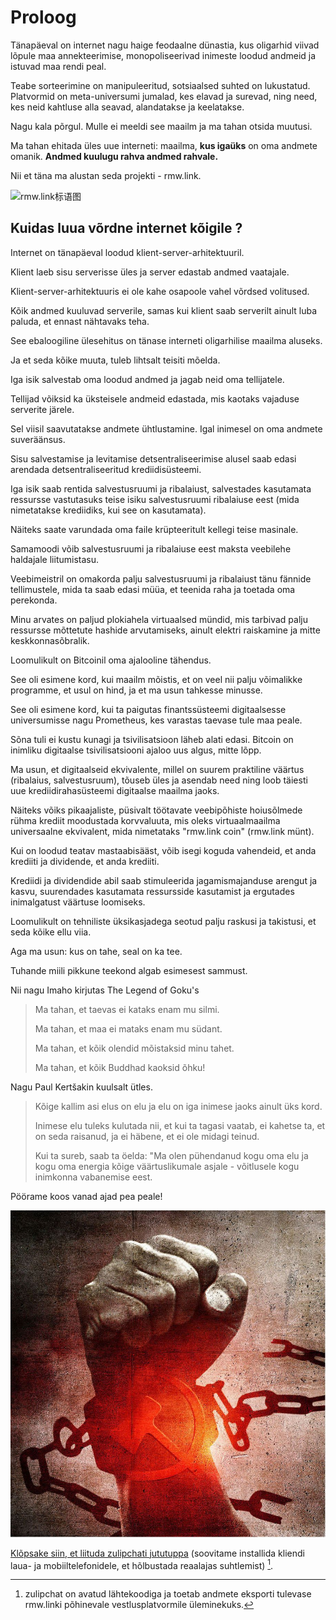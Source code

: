 # Proloog

Tänapäeval on internet nagu haige feodaalne dünastia, kus oligarhid viivad lõpule maa annekteerimise, monopoliseerivad inimeste loodud andmeid ja istuvad maa rendi peal.

Teabe sorteerimine on manipuleeritud, sotsiaalsed suhted on lukustatud. Platvormid on meta-universumi jumalad, kes elavad ja surevad, ning need, kes neid kahtluse alla seavad, alandatakse ja keelatakse.

Nagu kala põrgul. Mulle ei meeldi see maailm ja ma tahan otsida muutusi.

Ma tahan ehitada üles uue interneti: maailma, **kus igaüks** on oma andmete omanik. **Andmed kuulugu rahva andmed rahvale.**

Nii et täna ma alustan seda projekti - rmw.link.

![rmw.link标语图](/slogan.svg)

## Kuidas luua võrdne internet kõigile ?

Internet on tänapäeval loodud klient-server-arhitektuuril.

Klient laeb sisu serverisse üles ja server edastab andmed vaatajale.

Klient-server-arhitektuuris ei ole kahe osapoole vahel võrdsed volitused.

Kõik andmed kuuluvad serverile, samas kui klient saab serverilt ainult luba paluda, et ennast nähtavaks teha.

See ebaloogiline ülesehitus on tänase interneti oligarhilise maailma aluseks.

Ja et seda kõike muuta, tuleb lihtsalt teisiti mõelda.

Iga isik salvestab oma loodud andmed ja jagab neid oma tellijatele.

Tellijad võiksid ka üksteisele andmeid edastada, mis kaotaks vajaduse serverite järele.

Sel viisil saavutatakse andmete ühtlustamine. Igal inimesel on oma andmete suveräänsus.

Sisu salvestamise ja levitamise detsentraliseerimise alusel saab edasi arendada detsentraliseeritud krediidisüsteemi.

Iga isik saab rentida salvestusruumi ja ribalaiust, salvestades kasutamata ressursse vastutasuks teise isiku salvestusruumi ribalaiuse eest (mida nimetatakse krediidiks, kui see on kasutamata).

Näiteks saate varundada oma faile krüpteeritult kellegi teise masinale.

Samamoodi võib salvestusruumi ja ribalaiuse eest maksta veebilehe haldajale liitumistasu.

Veebimeistril on omakorda palju salvestusruumi ja ribalaiust tänu fännide tellimustele, mida ta saab edasi müüa, et teenida raha ja toetada oma perekonda.

Minu arvates on paljud plokiahela virtuaalsed mündid, mis tarbivad palju ressursse mõttetute hashide arvutamiseks, ainult elektri raiskamine ja mitte keskkonnasõbralik.

Loomulikult on Bitcoinil oma ajalooline tähendus.

See oli esimene kord, kui maailm mõistis, et on veel nii palju võimalikke programme, et usul on hind, ja et ma usun tahkesse minusse.

See oli esimene kord, kui ta paigutas finantssüsteemi digitaalsesse universumisse nagu Prometheus, kes varastas taevase tule maa peale.

Sõna tuli ei kustu kunagi ja tsivilisatsioon läheb alati edasi. Bitcoin on inimliku digitaalse tsivilisatsiooni ajaloo uus algus, mitte lõpp.

Ma usun, et digitaalseid ekvivalente, millel on suurem praktiline väärtus (ribalaius, salvestusruum), tõuseb üles ja asendab need ning loob täiesti uue krediidirahasüsteemi digitaalse maailma jaoks.

Näiteks võiks pikaajaliste, püsivalt töötavate veebipõhiste hoiusõlmede rühma krediit moodustada korvvaluuta, mis oleks virtuaalmaailma universaalne ekvivalent, mida nimetataks "rmw.link coin" (rmw.link münt).

Kui on loodud teatav mastaabisääst, võib isegi koguda vahendeid, et anda krediiti ja dividende, et anda krediiti.

Krediidi ja dividendide abil saab stimuleerida jagamismajanduse arengut ja kasvu, suurendades kasutamata ressursside kasutamist ja ergutades inimalgatust väärtuse loomiseks.

Loomulikult on tehniliste üksikasjadega seotud palju raskusi ja takistusi, et seda kõike ellu viia.

Aga ma usun: kus on tahe, seal on ka tee.

Tuhande miili pikkune teekond algab esimesest sammust.

Nii nagu Imaho kirjutas The Legend of Goku's

> Ma tahan, et taevas ei kataks enam mu silmi.
> 
> Ma tahan, et maa ei mataks enam mu südant.
> 
> Ma tahan, et kõik olendid mõistaksid minu tahet.
> 
> Ma tahan, et kõik Buddhad kaoksid õhku!

Nagu Paul Kertšakin kuulsalt ütles.

> Kõige kallim asi elus on elu ja elu on iga inimese jaoks ainult üks kord.
> 
> Inimese elu tuleks kulutada nii, et kui ta tagasi vaatab, ei kahetse ta, et on seda raisanud, ja ei häbene, et ei ole midagi teinud.
> 
> Kui ta sureb, saab ta öelda: "Ma olen pühendanud kogu oma elu ja kogu oma energia kõige väärtuslikumale asjale - võitlusele kogu inimkonna vabanemise eest.

Pöörame koos vanad ajad pea peale!

![](https://raw.githubusercontent.com/gcxfd/img/gh-pages/1.jpg)

[Klõpsake siin, et liituda zulipchati jututuppa](https://rmw.zulipchat.com) (soovitame installida kliendi laua- ja mobiiltelefonidele, et hõlbustada reaalajas suhtlemist) [^1].

[^1]: zulipchat on avatud lähtekoodiga ja toetab andmete eksporti tulevase rmw.linki põhinevale vestlusplatvormile üleminekuks.
